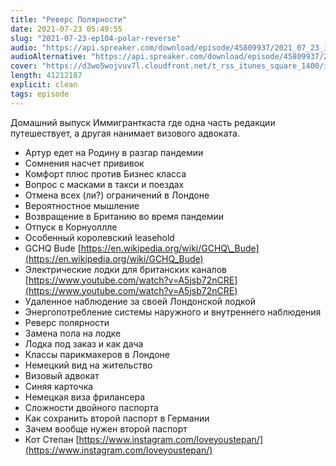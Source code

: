 ```yaml
---
title: "Реверс Полярности"
date: 2021-07-23 05:49:55
slug: "2021-07-23-ep104-polar-reverse"
audio: "https://api.spreaker.com/download/episode/45809937/2021_07_23_icast_ep104_polar_reverse.mp3"
audioAlternative: "https://api.spreaker.com/download/episode/45809937/2021_07_23_icast_ep104_polar_reverse.mp3"
cover: "https://d3wo5wojvuv7l.cloudfront.net/t_rss_itunes_square_1400/images.spreaker.com/original/140b5c88f8ebf0e3726cc6f665242536.jpg"
length: 41212187
explicit: clean
tags: episode
---
```


Домашний выпуск Иммигранткаста где одна часть редакции путешествует, а другая нанимает визового адвоката.  
  
* Артур едет на Родину в разгар пандемии  
* Сомнения насчет прививок  
* Комфорт плюс против Бизнес класса  
* Вопрос с масками в такси и поездах  
* Отмена всех (ли?) ограничений в Лондоне  
* Вероятностное мышление  
* Возвращение в Британию во время пандемии  
* Отпуск в Корнуоллле  
* Особенный королевский leasehold  
* GCHQ Bude [https://en.wikipedia.org/wiki/GCHQ\_Bude](https://en.wikipedia.org/wiki/GCHQ_Bude)  
* Электрические лодки для британских каналов [https://www.youtube.com/watch?v=A5jsb72nCRE](https://www.youtube.com/watch?v=A5jsb72nCRE)  
* Удаленное наблюдение за своей Лондонской лодкой  
* Энергопотребление системы наружного и внутреннего наблюдения  
* Реверс полярности  
* Замена пола на лодке  
* Лодка под заказ и как дача  
* Классы парикмахеров в Лондоне  
* Немецкий вид на жительство  
* Визовый адвокат  
* Синяя карточка  
* Немецкая виза фрилансера  
* Сложности двойного паспорта  
* Как сохранить второй паспорт в Германии  
* Зачем вообще нужен второй паспорт  
* Кот Степан [https://www.instagram.com/loveyoustepan/](https://www.instagram.com/loveyoustepan/)

